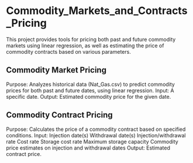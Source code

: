 # Commodity_Markets_and_Contracts_Pricing
This project provides tools for pricing both past and future commodity markets using linear regression, as well as estimating the price of commodity contracts based on various parameters.

## Commodity Market Pricing ##
Purpose: Analyzes historical data (Nat_Gas.csv) to predict commodity prices for both past and future dates, using linear regression.
Input: A specific date.
Output: Estimated commodity price for the given date.

## Commodity Contract Pricing ##
Purpose: Calculates the price of a commodity contract based on specified conditions.
Input:
Injection date(s)
Withdrawal date(s)
Injection/withdrawal rate
Cost rate
Storage cost rate
Maximum storage capacity
Commodity price estimates on injection and withdrawal dates
Output: Estimated contract price.
